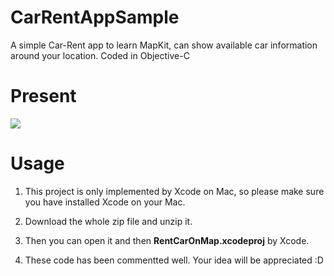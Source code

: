# CarRentAppSample

A simple Car-Rent app to learn MapKit, can show available car information around your location. Coded in Objective-C

# Present

![](https://ww4.sinaimg.cn/large/006y8lVagw1fbfuemgjjng30qo0j0qnp.gif)

# Usage

1. This project is only implemented by Xcode on Mac, so please make sure you have installed Xcode on your Mac.

2. Download the whole zip file and unzip it.

3. Then you can open it and then  **RentCarOnMap.xcodeproj** by Xcode. 

4. These code has been commentted well. Your idea will be appreciated :D
